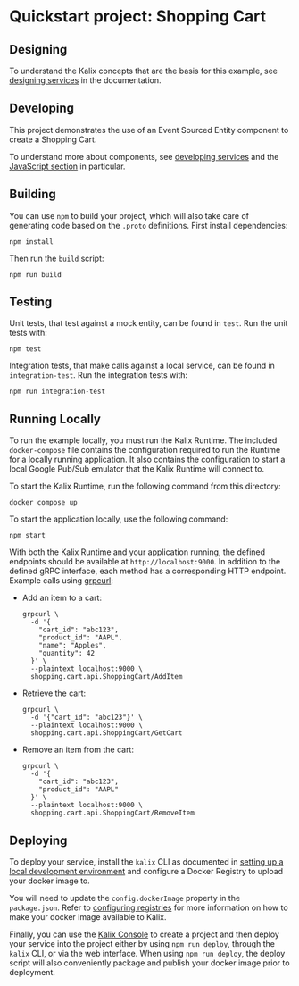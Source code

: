 # Quickstart project: Shopping Cart


## Designing

To understand the Kalix concepts that are the basis for this example, see [designing
services](https://docs.kalix.io/services/development-process.html) in the documentation.


## Developing

This project demonstrates the use of an Event Sourced Entity component to create a Shopping Cart.

To understand more about components, see [developing services](https://docs.kalix.io/services/) and
the [JavaScript section](https://docs.kalix.io/javascript/) in particular.


## Building

You can use `npm` to build your project, which will also take care of generating code based on the
`.proto` definitions. First install dependencies:

```
npm install
```

Then run the `build` script:

```
npm run build
```


## Testing

Unit tests, that test against a mock entity, can be found in `test`. Run the unit tests with:

```
npm test
```

Integration tests, that make calls against a local service, can be found in `integration-test`.
Run the integration tests with:

```
npm run integration-test
```


## Running Locally

To run the example locally, you must run the Kalix Runtime. The included `docker-compose` file
contains the configuration required to run the Runtime for a locally running application. It also
contains the configuration to start a local Google Pub/Sub emulator that the Kalix Runtime will
connect to.

To start the Kalix Runtime, run the following command from this directory:

```shell
docker compose up
```

To start the application locally, use the following command:

```shell
npm start
```

With both the Kalix Runtime and your application running, the defined endpoints should be available at
`http://localhost:9000`. In addition to the defined gRPC interface, each method has a corresponding
HTTP endpoint. Example calls using [grpcurl](https://github.com/fullstorydev/grpcurl):

* Add an item to a cart:
  ```shell
  grpcurl \
    -d '{
      "cart_id": "abc123",
      "product_id": "AAPL",
      "name": "Apples",
      "quantity": 42
    }' \
    --plaintext localhost:9000 \
    shopping.cart.api.ShoppingCart/AddItem
  ```

* Retrieve the cart:
  ```shell
  grpcurl \
    -d '{"cart_id": "abc123"}' \
    --plaintext localhost:9000 \
    shopping.cart.api.ShoppingCart/GetCart
  ```

* Remove an item from the cart:
  ```shell
  grpcurl \
    -d '{
      "cart_id": "abc123",
      "product_id": "AAPL"
    }' \
    --plaintext localhost:9000 \
    shopping.cart.api.ShoppingCart/RemoveItem
  ```


## Deploying

To deploy your service, install the `kalix` CLI as documented in [setting up a local development
environment](https://docs.kalix.io/getting-started/set-up-development-env.html) and configure a
Docker Registry to upload your docker image to.

You will need to update the `config.dockerImage` property in the `package.json`. Refer to
[configuring registries](https://docs.kalix.io/projects/container-registries.html) for more
information on how to make your docker image available to Kalix.

Finally, you can use the [Kalix Console](https://console.kalix.io) to create a project and then
deploy your service into the project either by using `npm run deploy`, through the `kalix` CLI, or
via the web interface. When using `npm run deploy`, the deploy script will also conveniently package
and publish your docker image prior to deployment.

